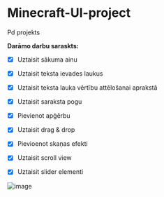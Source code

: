 # Minecraft-UI-project
Pd projekts 

**Darāmo darbu saraskts:**
- [x] Uztaisit sākuma ainu
- [x] Uztaisit teksta ievades laukus
- [x] Uztaisit teksta lauka vērtību attēlošanai aprakstā 
- [x] Uztaisit saraksta pogu
- [x] Pievienot apģērbu
- [x] Uztaisit drag & drop
- [x] Pievioenot skaņas efekti
- [x] Uztaisit scroll view 
- [x] Uztaisit slider elementi


![image](https://github.com/user-attachments/assets/8ad6b122-d101-40b5-9ca5-07657026af3e)



